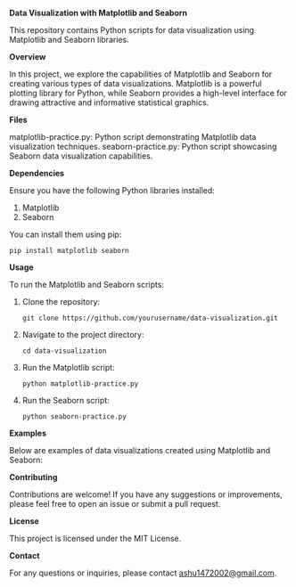 **Data Visualization with Matplotlib and Seaborn**

This repository contains Python scripts for data visualization using Matplotlib and Seaborn libraries.

**Overview**

In this project, we explore the capabilities of Matplotlib and Seaborn for creating various types of data visualizations. Matplotlib is a powerful plotting library for Python, while Seaborn provides a high-level interface for drawing attractive and informative statistical graphics.

**Files**

matplotlib-practice.py: Python script demonstrating Matplotlib data visualization techniques.
seaborn-practice.py: Python script showcasing Seaborn data visualization capabilities.

**Dependencies**

Ensure you have the following Python libraries installed:
1. Matplotlib
2. Seaborn
   
You can install them using pip:

`pip install matplotlib seaborn`

**Usage**

To run the Matplotlib and Seaborn scripts:

1. Clone the repository:
   
   `git clone https://github.com/yourusername/data-visualization.git`
   
3. Navigate to the project directory:
   
   ``cd data-visualization``

5. Run the Matplotlib script:
   
   `python matplotlib-practice.py`

7. Run the Seaborn script:
   
   `python seaborn-practice.py`

**Examples**

Below are examples of data visualizations created using Matplotlib and Seaborn:

**Contributing**

Contributions are welcome! If you have any suggestions or improvements, please feel free to open an issue or submit a pull request.

**License**

This project is licensed under the MIT License.

**Contact**

For any questions or inquiries, please contact ashu1472002@gmail.com.

   

  


